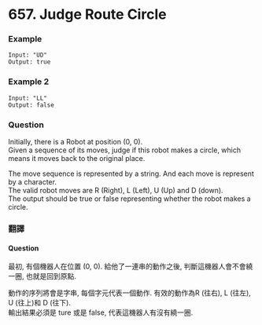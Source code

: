 # 657. Judge Route Circle

### Example
```
Input: "UD"
Output: true
```
### Example 2
```
Input: "LL"
Output: false
```

### Question 
Initially, there is a Robot at position (0, 0).   
Given a sequence of its moves, judge if this robot makes a circle, which means it moves back to the original place.  
  
The move sequence is represented by a string. And each move is represent by a character.  
The valid robot moves are R (Right), L (Left), U (Up) and D (down).  
The output should be true or false representing whether the robot makes a circle.  

### 翻譯 
#### Question
最初, 有個機器人在位置 (0, 0).
給他了一連串的動作之後, 判斷這機器人會不會繞一圈, 也就是回到原點.  
  
動作的序列將會是字串, 每個字元代表一個動作.
有效的動作為R (往右), L (往左), U (往上)和 D (往下).  
輸出結果必須是 ture 或是 false, 代表這機器人有沒有繞一圈.　

